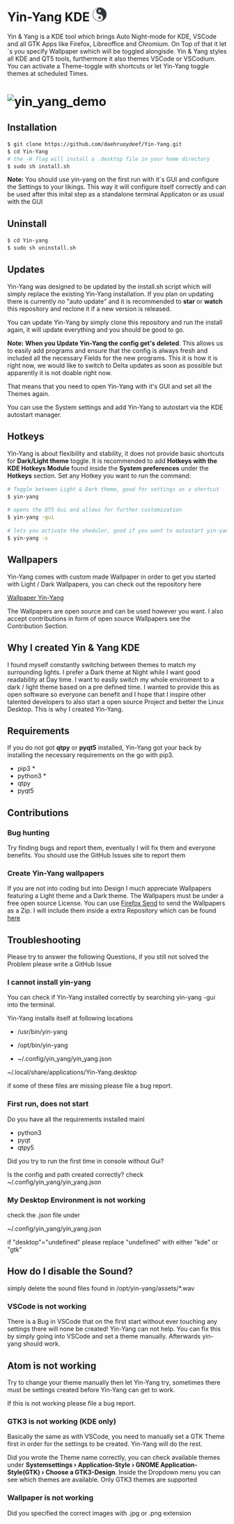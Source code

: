 # Yin-Yang KDE ![icon](./src/ui/assets/icon.png)

Yin & Yang is a KDE tool which brings Auto Night-mode for KDE, VSCode and all GTK Apps like Firefox, Libreoffice and Chromium. On Top of that it let´s you specify Wallpaper swhich will be toggled alongisde. Yin & Yang styles all KDE and QT5 tools, furthermore it also themes VSCode or VSCodium. You can activate a Theme-toggle with shortcuts or let Yin-Yang toggle themes at scheduled Times.

# ![yin_yang_demo](./assets/yin-yang.gif)



## Installation

```bash
$ git clone https://github.com/daehruoydeef/Yin-Yang.git
$ cd Yin-Yang
# the -H flag will install a .desktop file in your home directory
$ sudo sh install.sh
```

**Note:** You should use yin-yang on the first run with it´s GUI and configure the Settings to your likings. This way it will configure itself correctly and can be used after this inital step as a standalone terminal Applicaton or as usual with the GUI



## Uninstall

```bash
$ cd Yin-yang
$ sudo sh uninstall.sh

```



## Updates

Yin-Yang was designed to be updated by the install.sh script which will simply replace the existing Yin-Yang installation. If you plan on updating there is currently no "auto update" and it is recommended to **star** or **watch** this repository and reclone it if a new version is released.

You can update Yin-Yang by simply clone this repository and run the install again, it will update everything and you should be good to go.

**Note:** **When you Update Yin-Yang the config get's deleted**. This allows us to easily add programs and ensure that the config is always fresh and included all the necessary Fields for the new programs. This it is how it is right now, we would like to switch to Delta updates as soon as possible but apparently it is not doable right now.

That means that you need to open Yin-Yang with it's GUI and set all the Themes again.

You can use the System settings and add Yin-Yang to autostart via the KDE autostart manager.



## Hotkeys

Yin-Yang is about flexibility and stability, it does not provide basic shortcuts for **Dark/Light theme** toggle. It is recommended to add **Hotkeys with the KDE Hotkeys Module** found inside the **System preferences** under the **Hotkeys** section. Set any Hotkey you want to run the command:

```bash
# Toggle between Light & Dark theme, good for settings as a shortcut
$ yin-yang
```

```bash
# opens the QT5 Gui and allows for further customization
$ yin-yang -gui
```

```bash
# lets you activate the sheduler, good if you want to autostart yin-yang on startup
$ yin-yang -s
```



## Wallpapers

Yin-Yang comes with custom made Wallpaper in order to get you started with Light / Dark Wallpapers, you can check out the repository here

[Wallpaper Yin-Yang](https://github.com/daehruoydeef/Wallpaper-yin-yang)

The Wallpapers are open source and can be used however you want. I also accept contributions in form of open source Wallpapers see the Contribution Section.



## Why I created Yin & Yang KDE

I found myself constantly switching between themes to match my surrounding lights. I prefer a Dark theme at Night while I want good readability at Day time. I want to easily switch my whole enviroment to a dark / light theme based on a pre defined time. I wanted to provide this as open software so everyone can benefit and I hope that I inspire other talented developers to also start a open source Project and better the Linux Desktop. This is why I created Yin-Yang.



## Requirements

If you do not got **qtpy** or **pyqt5** installed, Yin-Yang got your back by installing the necessary requirements on the go with pip3.

- pip3 \*
- python3 \*
- qtpy
- pyqt5



## Contributions

### Bug hunting

Try finding bugs and report them, eventually I will fix them and everyone benefits. You should use the GitHub Issues site to report them

### Create Yin-Yang wallpapers

If you are not into coding but into Design I much appreciate Wallpapers featuring a Light theme and a Dark theme. The Wallpapers must be under a free open source License. You can use [Firefox Send](https://send.firefox.com/) to send the Wallpapers as a Zip. I will include them inside a extra Repository which can be found [here](https://github.com/daehruoydeef/Wallpaper-yin-yang)

## Troubleshooting

Please try to answer the following Questions, if you still not solved the Problem please write a GitHub Issue

### I cannot install yin-yang

You can check if Yin-Yang installed correctly by searching yin-yang -gui into the terminal.

Yin-Yang installs itself at following locations

* /usr/bin/yin-yang

* /opt/bin/yin-yang

* ~/.config/yin_yang/yin_yang.json

~/.local/share/applications/Yin-Yang.desktop



if some of these files are missing please file a bug report.



### First run, does not start

Do you have all the requirements installed mainl

* python3
* pyqt
* qtpy5

Did you try to run the first time in console without Gui?

Is the config and path created correctly? check ~/.config/yin_yang/yin_yang.json



### My Desktop Environment is not working

check the .json file under

~/.config/yin_yang/yin_yang.json

if "desktop"="undefined" please replace "undefined" with either "kde" or "gtk"



## How do I disable the Sound?

simply delete the sound files found in /opt/yin-yang/assets/*.wav



### VSCode is not working

There is a Bug in VSCode that on the first start without ever touching any settings there will none be created! Yin-Yang can not help. You can fix this by simply going into VSCode and set a theme manually. Afterwards yin-yang should work.



## Atom is not working

Try to change your theme manually then let Yin-Yang try, sometimes there must be settings created before Yin-Yang can get to work. 

If this is not working please file a bug report.



### GTK3 is not working (KDE only)

Basically the same as with VSCode, you need to manually set a GTK Theme first in order for the settings to be created. Yin-Yang will do the rest.

Did you wrote the Theme name correctly, you can check available themes under **Systemsettings › Application-Style › GNOME Application-Style(GTK) › Choose a GTK3-Design**. Inside the Dropdown menu you can see which themes are available. Only GTK3 themes are supported



### Wallpaper is not working

Did you specified the correct images with .jpg or .png extension

